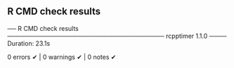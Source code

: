 ## R CMD check results

── R CMD check results ──────────────────────────────────── rcpptimer 1.1.0 ────
Duration: 23.1s

0 errors ✔ | 0 warnings ✔ | 0 notes ✔